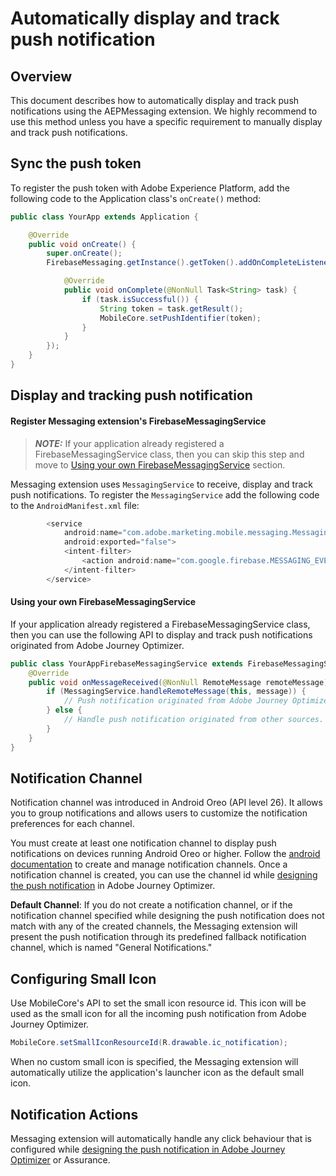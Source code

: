 # Automatically display and track push notification

## Overview
This document describes how to automatically display and track push notifications using the AEPMessaging extension. We highly recommend to use this method unless you have a specific requirement to manually display and track push notifications.

## Sync the push token

To register the push token with Adobe Experience Platform, add the following code to the Application class's `onCreate()` method:

```java
public class YourApp extends Application {

    @Override
    public void onCreate() {
        super.onCreate();
        FirebaseMessaging.getInstance().getToken().addOnCompleteListener(new OnCompleteListener<String>() {

            @Override
            public void onComplete(@NonNull Task<String> task) {
                if (task.isSuccessful()) {
                    String token = task.getResult();
                    MobileCore.setPushIdentifier(token);
                }       
            }
        });
    }
}
```

## Display and tracking push notification

#### Register Messaging extension's FirebaseMessagingService

> **_NOTE:_** 
 If your application already registered a FirebaseMessagingService class, then you can skip this step and move to [Using your own FirebaseMessagingService](#using-your-own-firebasemessagingservice) section.

Messaging extension uses `MessagingService` to receive, display and track push notifications. To register the `MessagingService` add the following code to the `AndroidManifest.xml` file:

```java
        <service
            android:name="com.adobe.marketing.mobile.messaging.MessagingService"
            android:exported="false">
            <intent-filter>
                <action android:name="com.google.firebase.MESSAGING_EVENT" />
            </intent-filter>
        </service>
```


#### Using your own FirebaseMessagingService

If your application already registered a FirebaseMessagingService class, then you can use the following API to display and track push notifications originated from Adobe Journey Optimizer.

```java
public class YourAppFirebaseMessagingService extends FirebaseMessagingService {
    @Override
    public void onMessageReceived(@NonNull RemoteMessage remoteMessage) {
        if (MessagingService.handleRemoteMessage(this, message)) {
            // Push notification originated from Adobe Journey Optimizer is handled by the Messaging extension.
        } else {
            // Handle push notification originated from other sources.
        }       
    }
}
```

## Notification Channel

Notification channel was introduced in Android Oreo (API level 26). It allows you to group notifications and allows users to customize the notification preferences for each channel. 

You must create at least one notification channel to display push notifications on devices running Android Oreo or higher. Follow the [android documentation](https://developer.android.com/develop/ui/views/notifications/channels) to create and manage notification channels. Once a notification channel is created, you can use the channel id while [designing the push notification](https://experienceleague.adobe.com/docs/journey-optimizer/using/push/design-push.html) in Adobe Journey Optimizer.

**Default Channel**: If you do not create a notification channel, or if the notification channel specified while designing the push notification does not match with any of the created channels, the Messaging extension will present the push notification through its predefined fallback notification channel, which is named "General Notifications."

## Configuring Small Icon

Use MobileCore's API to set the small icon resource id. This icon will be used as the small icon for all the incoming push notification from Adobe Journey Optimizer.

```java
MobileCore.setSmallIconResourceId(R.drawable.ic_notification);
```
When no custom small icon is specified, the Messaging extension will automatically utilize the application's launcher icon as the default small icon.

## Notification Actions
Messaging extension will automatically handle any click behaviour that is configured while [designing the push notification in Adobe Journey Optimizer](https://experienceleague.adobe.com/docs/journey-optimizer/using/push/design-push.html) or Assurance.
